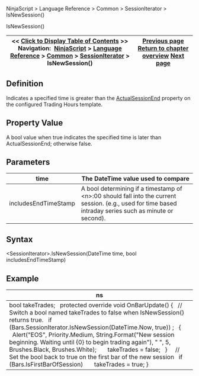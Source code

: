﻿
NinjaScript \> Language Reference \> Common \> SessionIterator \> IsNewSession()

IsNewSession()

| \<\< [Click to Display Table of Contents](isnewsession.md) \>\> **Navigation:**     [NinjaScript](ninjascript.md) \> [Language Reference](language_reference_wip.md) \> [Common](common.md) \> [SessionIterator](sessioniterator.md) \> IsNewSession() | [Previous page](isinsession.md) [Return to chapter overview](sessioniterator.md) [Next page](istradingdaydefined.md) |
| --- | --- |
## Definition
Indicates a specified time is greater than the [ActualSessionEnd](actualsessionend.md) property on the configured Trading Hours template.
 
## Property Value
A bool value when true indicates the specified time is later than ActualSessionEnd; otherwise false.

## Parameters

| time | The DateTime value used to compare |
| --- | --- |
| includesEndTimeStamp | A bool determining if a timestamp of \<n\>:00 should fall into the current session. (e.g., used for time based intraday series such as minute or second). |

## Syntax
\<SessionIterator\>.IsNewSession(DateTime time, bool includesEndTimeStamp)
 
## 
## Example

| ns |
| --- |
| bool takeTrades;   protected override void OnBarUpdate() {    // Switch a bool named takeTrades to false when IsNewSession() returns true.     if (Bars.SessionIterator.IsNewSession(DateTime.Now, true)) ;    {        Alert("EOS", Priority.Medium, String.Format("New session beginning. Waiting until {0} to begin trading again"), " ", 5, Brushes.Black, Brushes.White);        takeTrades \= false;    }      // Set the bool back to true on the first bar of the new session    if (Bars.IsFirstBarOfSession)        takeTrades \= true; } |
